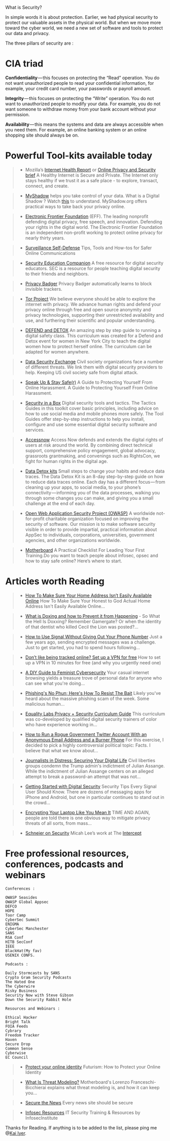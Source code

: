 What is Security?

In simple words it is about protection. Earlier, we had physical security to protect our valuable assets in the physical world. But when we move more toward the cyber world, we need a new set of software and tools to protect our data and privacy.

The three pillars of security are :

# CIA triad

<b>Confidentiality</b> — this focuses on protecting the “Read” operation. You do not want unauthorized people to read your confidential information, for example, your credit card number, your passwords or payroll amount.

<b>Integrity</b> — this focuses on protecting the “Write” operation. You do not want to unauthorized people to modify your data. For example, you do not want someone to withdraw money from your bank account without your permission.

<b>Availability</b> — this means the systems and data are always accessible when you need them. For example, an online banking system or an online shopping site should always be on.

# Powerful Tool-kits available today
[](xyz)

> - Mozilla’s [Internet Health Report](https://internethealthreport.org/) or [Online Privacy and Security brief](https://assets.mozilla.net/pdf/IHPbriefs_Online_Privacy_March_2017.pdf)
    A Healthy Internet is Secure and Private. The Internet only stays healthy if we trust it as a safe place - to explore, transact, connect, and create.

> - [MyShadow](https://myshadow.org/train) helps you take control of your data.
    What is a Digital Shadow ? Watch [this](https://myshadow.org/media/video/what-is-a-digital-shadow.mp4) to understand.
    MyShadow.org offers practical ways to take back your privacy online.

> - [Electronic Frontier Foundation](www.eff.org) (EFF). The leading nonprofit defending digital privacy, free speech, and innovation.
    Defending your rights in the digital world. The Electronic Frontier Foundation is an independent non-profit working to protect online privacy for nearly thirty years.

> - [Surveillance Self-Defense](ssd.eff.org)
    Tips, Tools and How-tos for Safer Online Communications

> - [Security Education Companion](sec.eff.org)
    A free resource for digital security educators. SEC is a resource for people teaching digital security to their friends and neighbors.

> - [Privacy Badger](https://www.eff.org/privacybadger) 
    Privacy Badger automatically learns to block invisible trackers.

> - [Tor Project](www.torproject.org)
    We believe everyone should be able to explore the internet with privacy. We advance human rights and defend your privacy online through free and open source anonymity and privacy technologies, supporting their unrestricted availability and use, and furthering their scientific and popular understanding.

> - [DEFEND and DETOX](https://thimbleprojects.org/amira/283780/#overview) 
    An amazing step by step guide to running a digital safety class. This curriculum was created for a Defend and Detox event for women in New York City to teach the digital women how to protect herself online. The curriculum can be adapted for women anywhere.

> - [Data Security Exchange](https://www.digitalsecurityexchange.org/) 
    Civil society organizations face a number of different threats. We link them with digital security providers to help. Keeping US civil society safe from digital attack.

> - [Speak Up & Stay Safe(r)](https://onlinesafety.feministfrequency.com/en/)
    A Guide to Protecting Yourself From Online Harassment. A Guide to Protecting Yourself From Online Harassment.

> - [Security in a Box](tacticssecurityinabox.org)
    Digital security tools and tactics. The Tactics Guides in this toolkit cover basic principles, including advice on how to use social media and mobile phones more safely. The Tool Guides offer step-by-step instructions to help you install, configure and use some essential digital security software and services.

> - [Accessnow](https://www.accessnow.org/first-look-at-digital-security/)
    Access Now defends and extends the digital rights of users at risk around the world. By combining direct technical support, comprehensive policy engagement, global advocacy, grassroots grantmaking, and convenings such as RightsCon, we fight for human rights in the digital age.

> - [Data Detox kits](https://tacticaltech.org/news/data-detox-kit/) 
    Small steps to change your habits and reduce data traces. The Data Detox Kit is an 8-day step-by-step guide on how to reduce data traces online. Each day has a different focus — from cleaning up your apps, to social media, to your phone’s connectivity — informing you of the data processes, walking you through some changes you can make, and giving you a small challenge at the end of each day.

> - [Open Web Application Security Project (OWASP)](https://www.owasp.org/index.php/Main_Page)
    A worldwide not-for-profit charitable organization focused on improving the security of software. Our mission is to make software security visible in order to provide impartial, practical information about AppSec to individuals, corporations, universities, government agencies, and other organizations worldwide.

> - [Motherboard](https://motherboard.vice.com/en_us/article/4xby8g/how-to-give-a-digital-security-training)
    A Practical Checklist For Leading Your First Training.Do you want to teach people about infosec, opsec and how to stay safe online? Here’s where to start.

# Articles worth Reading
[](xyz)

> - [How To Make Sure Your Home Address Isn’t Easily Available Online](https://www.autostraddle.com/how-to-make-sure-your-honest-to-god-actual-home-address-isnt-easily-available-online-365455/)
    How To Make Sure Your Honest to God Actual Home Address Isn't Easily Available Online...

> - [What is Doxing and how to Prevent it from Happening](https://www.propublica.org/article/so-what-the-hell-is-doxxing) - 
    So What the Hell Is Doxxing? Remember Gamergate? Or when the identity of that dentist who killed Cecil the Lion was posted?... 

> - [How to Use Signal Without Giving Out Your Phone Number](https://theintercept.com/2017/09/28/signal-tutorial-second-phone-number/)
    Just a few years ago, sending encrypted messages was a challenge. Just to get started, you had to spend hours following...

> - [Don’t like being tracked online? Set up a VPN for free](https://medium.freecodecamp.org/how-to-set-up-a-vpn-in-5-minutes-for-free-and-why-you-urgently-need-one-d5cdba361907)
    How to set up a VPN in 10 minutes for free (and why you urgently need one)

> - [A DIY Guide to Feminist Cybersecurity](https://hackblossom.org/cybersecurity/)
    Your casual internet browsing yields a treasure trove of personal data for anyone who can see what you're doing…

> - [Phishing's No Phun; Here's How To Resist The Bait](https://www.autostraddle.com/phishings-no-phun-heres-how-to-resist-the-bait-378342/)
    Likely you've heard about the massive phishing scam of the week. Some malicious human…

> - [Equality Labs Privacy + Security Curriculum Guide](https://www.equalitylabs.org/curriculum/)
    This curriculum was co-developed by qualified digital security trainers of color who have experience working in…

> - [How to Run a Rogue Government Twitter Account With an Anonymous Email Address and a Burner Phone](https://www.theguardian.com/global-development/poverty-matters/2011/aug/04/digital-technology-development-tool)
    For this exercise, I decided to pick a highly controversial political topic: Facts. I believe that what we know about…


> - [Journalists in Distress: Securing Your Digital Life](https://freedom.press/news/civil-liberties-groups-condemn-trump-admins-indictment-julian-assange/)
    Civil liberties groups condemn the Trump admin's indictment of Julian Assange. While the indictment of Julian Assange centers on an alleged attempt to break a password-an attempt that was not…

> - [Getting Started with Digital Security](https://theintercept.com/2016/07/02/security-tips-every-signal-user-should-know/)
    Security Tips Every Signal User Should Know. There are dozens of messaging apps for iPhone and Android, but one in particular continues to stand out in the crowd…

> - [Encrypting Your Laptop Like You Mean It](https://theintercept.com/2015/04/27/encrypting-laptop-like-mean/)
    TIME AND AGAIN, people are told there is one obvious way to mitigate privacy threats of all sorts, from mass…

> - [Schneier on Security](https://theintercept.com/staff/micah-lee/)
    Micah Lee’s work at The [Intercept](https://www.schneier.com/)


# Free professional resources, conferences, podcasts and webinars
[](xyz)
    
    Conferences :

    OWASP Seasides
    OWASP Global Appsec 
    DEFCO
    HOPE
    Toor Camp
    CyberSec Summit
    ENIGMA
    CyberSec Manchester
    SANS
    RSA Conf
    HITB SecConf
    IEEE
    BlackHat(My fav) 
    USENIX CONFS.

    Podcasts :

    Daily Stormcasts by SANS
    Crypto Gram Security Podcasts
    The Hated One
    The Cyberwire
    Risky Business
    Security Now with Steve Gibson
    Down the Security Rabbit Hole

    Resources and Webinars :

    Ethical Hacker
    Bright Talk 
    FOIA Feeds
    Cybrary
    Freedom Tracker
    Haven
    Secure Drop
    Common Sense
    Cyberwise
    EC Council

> - [Protect your online identity](https://youtu.be/ok0BKGZIZ6c)
    Futurism: How to Protect your Online Identity
    
> - [What Is Threat Modeling?](https://video.vice.com/en_us/video/motherboard-hacking-week-what-is-threat-modeling/5a0b2378177dd428d3222d68?ref=motherboard)
    Motherboard's Lorenzo Franceschi-Bicchierai explains what threat modeling is, and how it can keep you...

> - [Secure the News](https://securethe.news/)
    Every news site should be secure

> - [Infosec Resources](https://resources.infosecinstitute.com/)
    IT Security Training & Resources by InfosecInstitute

Thanks for Reading.
If anything is to be added to the list, please ping me @[Kai Iyer](https://twitter.com/kaiiyer).

